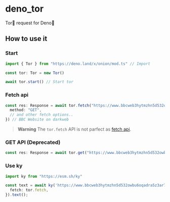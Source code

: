 # deno_tor
Tor🧅 request for Deno🦕
## How to use it
### Start
```ts
import { Tor } from "https://deno.land/x/onion/mod.ts" // Import

const tor: Tor = new Tor()

await tor.start() // Start tor
```
### Fetch api
```ts
const res: Response = await tor.fetch("https://www.bbcweb3hytmzhn5d532owbu6oqadra5z3ar726vq5kgwwn6aucdccrad.onion", {
  method: "GET",
  // and other fetch options..
}) // BBC Website on darkweb
```
> **Warning**
> The `tor.fetch` API is not parfect as [fetch api](https://developer.mozilla.org/en-US/docs/Web/API/fetch).
### GET API (Deprecated)
```ts
const res: Response = await tor.get("https://www.bbcweb3hytmzhn5d532owbu6oqadra5z3ar726vq5kgwwn6aucdccrad.onion") // BBC Website on darkweb
```
### Use ky
```ts
import ky from "https://esm.sh/ky"

const text = await ky('https://www.bbcweb3hytmzhn5d532owbu6oqadra5z3ar726vq5kgwwn6aucdccrad.onion', {
  fetch: tor.fetch,
}).text();
```

